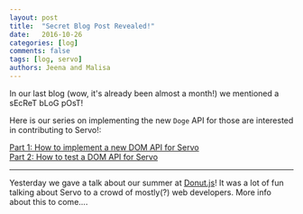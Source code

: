 ```yaml
---
layout: post
title:  "Secret Blog Post Revealed!"
date:   2016-10-26
categories: [log]
comments: false
tags: [log, servo]
authors: Jeena and Malisa
---
```


In our last blog (wow, it's already been almost a month!) we mentioned a sEcReT bLoG pOsT!

Here is our series on implementing the new `Doge` API for those are interested in contributing to Servo!:

[Part 1: How to implement a new DOM API for Servo](http://jeenalee.com/2016/10/03/implementing-doge-for-servo.html)  
[Part 2: How to test a DOM API for Servo](http://hellomalisa.me/2016-10-24/how-to-test-a-servo-dom-api.html)

* * * * * *

Yesterday we gave a talk about our summer at [Donut.js](http://donutjs.club/)! It was a lot of fun talking about Servo to a crowd of mostly(?) web developers. More info about this to come....
